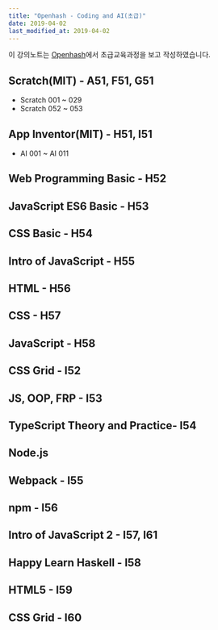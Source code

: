 ```yaml
---
title: "Openhash - Coding and AI(초급)"
date: 2019-04-02
last_modified_at: 2019-04-02
---
```

이 강의노트는 [Openhash][1]에서 초급교육과정을 보고 작성하였습니다.

## Scratch(MIT) - A51, F51, G51
- Scratch 001 ~ 029
- Scratch 052 ~ 053

## App Inventor(MIT) - H51, I51
- AI 001 ~ AI 011

## Web Programming Basic - H52

## JavaScript ES6 Basic - H53

## CSS Basic - H54

## Intro of JavaScript - H55

## HTML - H56

## CSS - H57

## JavaScript - H58

## CSS Grid - I52

## JS, OOP, FRP - I53

## TypeScript Theory and Practice- I54

## Node.js

## Webpack - I55

## npm - I56

## Intro of JavaScript 2 - I57, I61

## Happy Learn Haskell - I58

## HTML5 - I59

## CSS Grid - I60

[1]: https://openhash.ai/%EB%A9%94%EC%9D%B8

